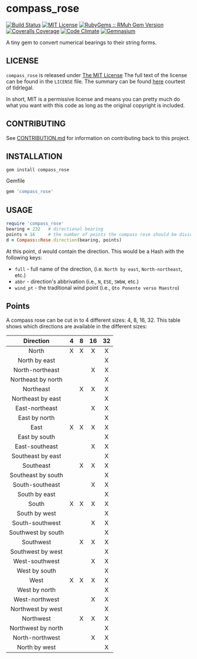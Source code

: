 compass_rose
=================
[![Build Status](https://img.shields.io/travis/theckman/compass_rose/master.svg)](https://travis-ci.org/theckman/compass_rose)
[![MIT License](https://img.shields.io/badge/license-MIT-brightgreen.svg)](https://tldrlegal.com/license/mit-license)
[![RubyGems :: RMuh Gem Version](http://img.shields.io/gem/v/compass_rose.svg)](https://rubygems.org/gems/compass_rose)
[![Coveralls Coverage](https://img.shields.io/coveralls/theckman/compass_rose/master.svg)](https://coveralls.io/r/theckman/compass_rose)
[![Code Climate](https://img.shields.io/codeclimate/github/theckman/compass_rose.svg)](https://codeclimate.com/github/theckman/compass_rose)
[![Gemnasium](https://img.shields.io/gemnasium/theckman/compass_rose.svg)](https://gemnasium.com/theckman/compass_rose)

A tiny gem to convert numerical bearings to their string forms.

LICENSE
-------
`compass_rose` is released under
[The MIT License](http://opensource.org/licenses/MIT) The full text of the
license can be found in the `LICENSE` file. The summary can be found
[here](https://tldrlegal.com/license/mit-license#summary) courtest of
tldrlegal.

In short, MIT is a permissive license and means you can pretty much do what you
want with this code as long as the original copyright is included.

CONTRIBUTING
------------
See [CONTRIBUTION.md](https://github.com/theckman/compass_rose/blob/master/CONTRIBUTING.md)
for information on contributing back to this project.

INSTALLATION
------------

```shell
gem install compass_rose
```

Gemfile

```Ruby
gem 'compass_rose'
```

USAGE
-----

```Ruby
require 'compass_rose'
bearing = 232   # directional bearing
points = 16     # the number of points the compass rose should be divided into
d = Compass::Rose.direction(bearing, points)
```

At this point, d would contain the direction. This would be a Hash with the
following keys:

* `full` - full name of the direction, (i.e. `North by east`,
`North-northeast`, etc.)
* `abbr` - direction's abbrivation (i.e., `N`, `ESE`, `SWbW`, etc.)
* `wind_pt` - the traditional wind point (i.e., `Qto Ponente verso Maestro`)

Points
------
A compass rose can be cut in to 4 different sizes: 4, 8, 16, 32. This table
shows which directions are available in the different sizes:

|     Direction      | 4 | 8 | 16 | 32 |
|:------------------:|:-:|:-:|:--:|:--:|
| North              | X | X |  X |  X |
| North by east      |   |   |    |  X |
| North-northeast    |   |   |  X |  X |
| Northeast by north |   |   |    |  X |
| Northeast          |   | X |  X |  X |
| Northeast by east  |   |   |    |  X |
| East-northeast     |   |   |  X |  X |
| East by north      |   |   |    |  X |
| East               | X | X |  X |  X |
| East by south      |   |   |    |  X |
| East-southeast     |   |   |  X |  X |
| Southeast by east  |   |   |    |  X |
| Southeast          |   | X |  X |  X |
| Southeast by south |   |   |    |  X |
| South-southeast    |   |   |  X |  X |
| South by east      |   |   |    |  X |
| South              | X | X |  X |  X |
| South by west      |   |   |    |  X |
| South-southwest    |   |   |  X |  X |
| Southwest by south |   |   |    |  X |
| Southwest          |   | X |  X |  X |
| Southwest by west  |   |   |    |  X |
| West-southwest     |   |   |  X |  X |
| West by south      |   |   |    |  X |
| West               | X | X |  X |  X |
| West by north      |   |   |    |  X |
| West-northwest     |   |   |  X |  X |
| Northwest by west  |   |   |    |  X |
| Northwest          |   | X |  X |  X |
| Northwest by north |   |   |    |  X |
| North-northwest    |   |   |  X |  X |
| North by west      |   |   |    |  X |

